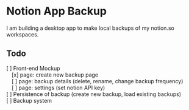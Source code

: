 # Notion App Backup

I am building a desktop app to make local backups of my notion.so workspaces.

## Todo

[ ] Front-end Mockup  
&emsp;[x] page: create new backup page  
&emsp;[ ] page: backup details (delete, rename, change backup frequency)  
&emsp;[ ] page: settings (set notion API key)  
[ ] Persistence of backup (create new backup, load existing backups)  
[ ] Backup system 
